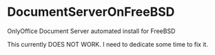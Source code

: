 # DocumentServerOnFreeBSD
OnlyOffice Document Server automated install for FreeBSD

This currently DOES NOT WORK. I need to dedicate some time to fix it.
